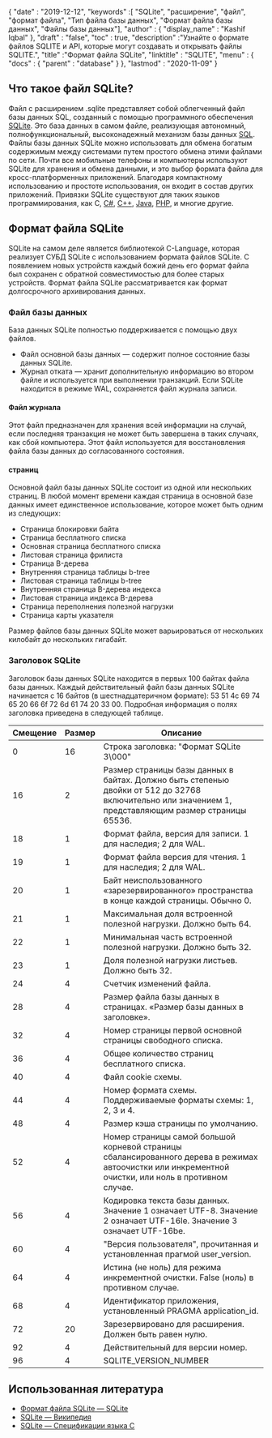 {
  "date" : "2019-12-12",
  "keywords" :[ "SQLite", "расширение", "файл", "формат файла", "Тип файла базы данных", "Формат файла базы данных", "Файлы базы данных"],
  "author" : {
    "display_name" : "Kashif Iqbal"
},
  "draft" : "false",
  "toc" : true,
  "description" :"Узнайте о формате файлов SQLITE и API, которые могут создавать и открывать файлы SQLITE.",
  "title" :"Формат файла SQLite",
  "linktitle" : "SQLITE",
  "menu" : {
    "docs" : {
      "parent" : "database"
}
},
  "lastmod" : "2020-11-09"
}

## Что такое файл SQLite?

Файл с расширением .sqlite представляет собой облегченный файл базы данных SQL, созданный с помощью программного обеспечения [SQLite](https://www.sqlite.org/index.html). Это база данных в самом файле, реализующая автономный, полнофункциональный, высоконадежный механизм базы данных [SQL](/ru/database/sql/). Файлы базы данных SQLite можно использовать для обмена богатым содержимым между системами путем простого обмена этими файлами по сети. Почти все мобильные телефоны и компьютеры используют SQLite для хранения и обмена данными, и это выбор формата файла для кросс-платформенных приложений. Благодаря компактному использованию и простоте использования, он входит в состав других приложений. Привязки SQLite существуют для таких языков программирования, как C, [C#](/ru/programming/cs/), [C++](/ru/programming/cpp), [Java](/ru/programming/java/), [PHP](/ru/programming/php/ ), и многие другие.

## Формат файла SQLite

SQLite на самом деле является библиотекой C-Language, которая реализует СУБД SQLite с использованием формата файлов SQLite. С появлением новых устройств каждый божий день его формат файла был сохранен с обратной совместимостью для более старых устройств. Формат файла SQLite рассматривается как формат долгосрочного архивирования данных.

### Файл базы данных

База данных SQLite полностью поддерживается с помощью двух файлов.
* Файл основной базы данных — содержит полное состояние базы данных SQLite.
* Журнал отката — хранит дополнительную информацию во втором файле и используется при выполнении транзакций. Если SQLite находится в режиме WAL, сохраняется файл журнала записи.

#### Файл журнала

Этот файл предназначен для хранения всей информации на случай, если последняя транзакция не может быть завершена в таких случаях, как сбой компьютера. Этот файл используется для восстановления файла базы данных до согласованного состояния.

#### страниц

Основной файл базы данных SQLite состоит из одной или нескольких страниц. В любой момент времени каждая страница в основной базе данных имеет единственное использование, которое может быть одним из следующих:

* Страница блокировки байта
* Страница бесплатного списка
* Основная страница бесплатного списка
* Листовая страница фрилиста
* Страница B-дерева
* Внутренняя страница таблицы b-tree
* Листовая страница таблицы b-tree
* Внутренняя страница B-дерева индекса
* Листовая страница индекса B-дерева
* Страница переполнения полезной нагрузки
* Страница карты указателя

Размер файлов базы данных SQLite может варьироваться от нескольких килобайт до нескольких гигабайт.

### Заголовок SQLite

Заголовок базы данных SQLite находится в первых 100 байтах файла базы данных. Каждый действительный файл базы данных SQLite начинается с 16 байтов (в шестнадцатеричном формате): 53 51 4c 69 74 65 20 66 6f 72 6d 61 74 20 33 00. Подробная информация о полях заголовка приведена в следующей таблице.

|Смещение|Размер|Описание|
---|---|---|
|0|16|Строка заголовка: "Формат SQLite 3\000"|
|16|2|Размер страницы базы данных в байтах. Должно быть степенью двойки от 512 до 32768 включительно или значением 1, представляющим размер страницы 65536. |
|18|1|Формат файла, версия для записи. 1 для наследия; 2 для WAL.|
|19|1|Формат файла версия для чтения. 1 для наследия; 2 для WAL.|
|20|1|Байт неиспользованного «зарезервированного» пространства в конце каждой страницы. Обычно 0.|
|21|1|Максимальная доля встроенной полезной нагрузки. Должно быть 64.|
|22|1|Минимальная часть встроенной полезной нагрузки. Должно быть 32.|
|23|1|Доля полезной нагрузки листьев. Должно быть 32.|
|24|4|Счетчик изменений файла.|
|28|4|Размер файла базы данных в страницах. «Размер базы данных в заголовке».|
|32|4|Номер страницы первой основной страницы свободного списка.|
|36|4|Общее количество страниц бесплатного списка.|
|40|4|Файл cookie схемы.|
|44|4|Номер формата схемы. Поддерживаемые форматы схемы: 1, 2, 3 и 4.|
|48|4|Размер кэша страницы по умолчанию.|
|52|4|Номер страницы самой большой корневой страницы сбалансированного дерева в режимах автоочистки или инкрементной очистки, или ноль в противном случае.|
|56|4|Кодировка текста базы данных. Значение 1 означает UTF-8. Значение 2 означает UTF-16le. Значение 3 означает UTF-16be.|
|60|4|"Версия пользователя", прочитанная и установленная прагмой user_version.|
|64|4|Истина (не ноль) для режима инкрементной очистки. False (ноль) в противном случае.|
|68|4|Идентификатор приложения, установленный PRAGMA application_id.|
|72|20|Зарезервировано для расширения. Должен быть равен нулю.|
|92|4|Действительный для версии номер.|
|96|4|SQLITE_VERSION_NUMBER|

## Использованная литература ##

* [Формат файла SQLite — SQLite](https://www.sqlite.org/fileformat2.html)
* [SQLite — Википедия](https://en.wikipedia.org/wiki/SQLite)
* [SQLite — Спецификации языка C](https://www.sqlite.org/c3ref/intro.html)

